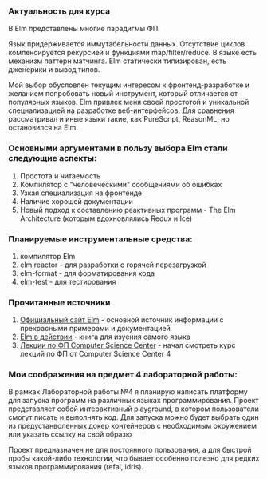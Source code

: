 ### Актуальность для курса

В Elm представлены многие парадигмы ФП.

Язык придерживается иммутабельности данных.
Отсутствие циклов компенсируется рекурсией и функциями map/filter/reduce.
В языке есть механизм паттерн матчинга.
Elm статически типизирован, есть дженерики и вывод типов.

Мой выбор обусловлен текущим интересом к фронтенд-разработке и желанием попробовать новый инструмент, который отличается от популярных языков. Elm привлек меня своей простотой и уникальной специализацией на разработке веб-интерфейсов.
Для сравнения рассматривал и иные языки такие, как PureScript, ReasonML, но остановился на Elm.

### Основными аргументами в пользу выбора Elm стали следующие аспекты:
1. Простота и читаемость
2. Компилятор с "человеческими" сообщениями об ошибках
3. Узкая специализация на фронтенде
4. Наличие хорошей документации
5. Новый подход к составлению реактивных программ - The Elm Architecture (которым вдохновлялись Redux и Ice)

### Планируемые инструментальные средства:

1. компилятор Elm
2. elm reactor - для разработки с горячей перезагрузкой
3. elm-format - для форматирования кода
4. elm-test - для тестирования

### Прочитанные источники

1. [Официальный сайт Elm](https://elm-lang.org/) - основной источник информации с прекрасными примерами и документацией
2. [Elm в действии](https://www.manning.com/books/elm-in-action) - книга для изуения самого языка
3. [Лекции по ФП Computer Science Center](https://youtu.be/0h3Ot1C0d2I?si=8vwf-J7Ik-PnZ7r3) - начал смотреть курс лекций по ФП от Computer Science Center
4

### Мои соображения на предмет 4 лабораторной работы:

В рамках Лабораторной работы №4 я планирую написать платформу для запуска программ на различных языках программирования. Проект представляет собой интерактивный playground, в котором пользователи смогут писать и выполнять код. Для запуска можно будет выбрать один из предустанволенных докер контейнеров с необходимым окружением или указать ссылку на свой образю

Проект предназначен не для постоянного пользования, а для быстрой пробы какой-либо технологии, что бывает особенно полезно для редких языков программирования (refal, idris).


